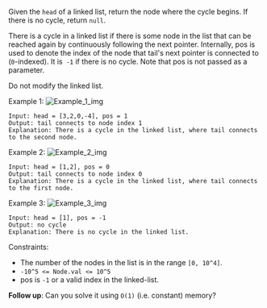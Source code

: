 Given the `head` of a linked list, return the node where the cycle begins. If there is no cycle, return `null`.

There is a cycle in a linked list if there is some node in the list that can be reached again by continuously following the next pointer. Internally, pos is used to denote the index of the node that tail's next pointer is connected to (`0`-indexed). It is` -1` if there is no cycle. Note that pos is not passed as a parameter.

Do not modify the linked list.

Example 1:
![Example_1_img](https://assets.leetcode.com/uploads/2018/12/07/circularlinkedlist.png)
```
Input: head = [3,2,0,-4], pos = 1
Output: tail connects to node index 1
Explanation: There is a cycle in the linked list, where tail connects to the second node.
```
Example 2:
![Example_2_img](https://assets.leetcode.com/uploads/2018/12/07/circularlinkedlist_test2.png)
```
Input: head = [1,2], pos = 0
Output: tail connects to node index 0
Explanation: There is a cycle in the linked list, where tail connects to the first node.
```
Example 3:
![Example_3_img](https://assets.leetcode.com/uploads/2018/12/07/circularlinkedlist_test3.png)
```
Input: head = [1], pos = -1
Output: no cycle
Explanation: There is no cycle in the linked list.
``` 

Constraints:
- The number of the nodes in the list is in the range `[0, 10^4]`.
- `-10^5 <= Node.val <= 10^5`
- pos is `-1` or a valid index in the linked-list.

**Follow up**: Can you solve it using `O(1)` (i.e. constant) memory?

